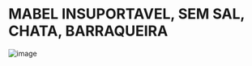 # MABEL INSUPORTAVEL, SEM SAL, CHATA, BARRAQUEIRA

![image](https://github.com/user-attachments/assets/9fa9a1fb-23d0-4832-9fe2-8e2f81d27998)

